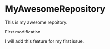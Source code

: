 # MyAwesomeRepository
This is my awesome repoitory.

First modification

I will add this feature for my first issue.